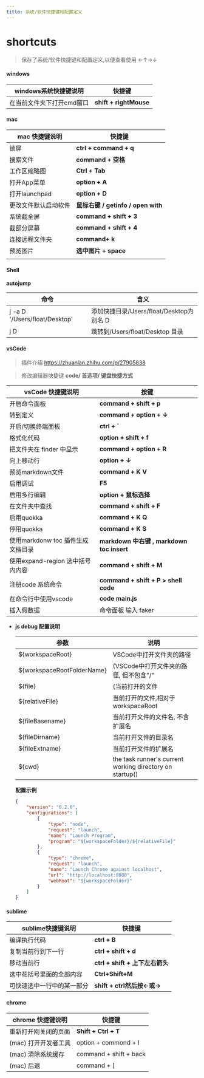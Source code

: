 ```yaml
---
title: 系统/软件快捷键和配置定义
---
```


# shortcuts

> 保存了系统/软件快捷键和配置定义,以便查看使用   ←↑→↓



#### windows

| windows系统快捷键说明     | 快捷键                 |
| ------------------------- | ---------------------- |
| 在当前文件夹下打开cmd窗口 | **shift + rightMouse** |



#### mac

| mac 快捷键说明       | 快捷键                             |
| -------------------- | ---------------------------------- |
| 锁屏                 | **ctrl + command + q**             |
| 搜索文件             | **command + 空格**                 |
| 工作区缩略图         | **Ctrl + Tab**                     |
| 打开App菜单          | **option + A**                     |
| 打开launchpad        | **option + D**                     |
| 更改文件默认启动软件 | **鼠标右键 / getinfo / open with** |
| 系统截全屏           | **command + shift + 3**            |
| 截部分屏幕           | **command + shift + 4**            |
| 连接远程文件夹       | **command+ k**                     |
| 预览图片             | **选中图片 + space**               |
|                      |                                    |



#### Shell

**autojump**

| 命令                          | 含义                                     |
| ----------------------------- | ---------------------------------------- |
| j -a D '/Users/float/Desktop' | 添加快捷目录/Users/float/Desktop为别名 D |
| j D                           | 跳转到/Users/float/Desktop 目录          |





#### vsCode

> 插件介绍 https://zhuanlan.zhihu.com/p/27905838

> 修改编辑器快捷键 **code/ 首选项/ 键盘快捷方式**

| vsCode 快捷键说明                 | 按键                                      |
| --------------------------------- | ----------------------------------------- |
| 开启命令面板                      | **command + shift + p**                   |
| 转到定义                          | **command + option + ↓**                  |
| 开启/切换终端面板                 | **ctrl + `**                              |
| 格式化代码                        | **option + shift + f**                    |
| 把文件夹在 finder 中显示          | **command + option + R**                  |
| 向上移动行                        | **option + ↓**                            |
| 预览markdown文件                  | **command + K V**                         |
| 启用调试                          | **F5**                                    |
| 启用多行编辑                      | **option + 鼠标选择**                     |
| 在文件夹中查找                    | **command + shift + F**                   |
| 启用quokka                        | **command + K Q**                         |
| 停用quokka                        | **command + K S**                         |
| 使用markdonw toc 插件生成文档目录 | **markdown 中右键 , markdown toc insert** |
| 使用expand-region 选中括号内内容  | **command + shift + M**                   |
| 注册code 系统命令                 | **command + shift + P >  shell code**     |
| 在命令行中使用vscode              | **code main.js**                          |
| 插入假数据                        | 命令面板 输入 faker                       |

* **js debug 配置说明**

  | 参数                       | 说明                                                     |
  | -------------------------- | -------------------------------------------------------- |
  | ${workspaceRoot}           | VSCode中打开文件夹的路径                                 |
  | ${workspaceRootFolderName} | (VSCode中打开文件夹的路径, 但不包含"/"                   |
  | ${file}                    | (当前打开的文件                                          |
  | ${relativeFile}            | 当前打开的文件,相对于workspaceRoot                       |
  | ${fileBasename}            | 当前打开文件的文件名, 不含扩展名                         |
  | ${fileDirname}             | 当前打开文件的目录名                                     |
  | ${fileExtname}             | 当前打开文件的扩展名                                     |
  | ${cwd}                     | the task runner's current working directory on startup() |

  **配置示例** 

  ```json
  {
      "version": "0.2.0",
      "configurations": [
          {
              "type": "node",
              "request": "launch",
              "name": "Launch Program",
              "program": "${workspaceFolder}/${relativeFile}"
          },
          {
              "type": "chrome",
              "request": "launch",
              "name": "Launch Chrome against localhost",
              "url": "http://localhost:8080",
              "webRoot": "${workspaceFolder}"
          }
      ]
  }
  ```


#### sublime 

| sublime快捷键说明          | 快捷键                          |
| -------------------------- | ------------------------------- |
| 编译执行代码               | **ctrl + B**                    |
| 复制当前行到下一行         | **ctrl + shift + d**            |
| 移动当前行                 | **ctrl + shift + 上下左右箭头** |
| 选中花括号里面的全部内容   | **Ctrl+Shift+M**                |
| 可快速选中一行中的某一部分 | **shift + ctrl然后按←或→**      |

 

#### chrome

| chrome 快捷键说明    | 快捷键                 |
| -------------------- | ---------------------- |
| 重新打开刚关闭的页面 | **Shift + Ctrl + T**   |
| (mac) 打开开发者工具 | option + commond + I   |
| (mac) 清除系统缓存   | command + shift + back |
| (mac) 后退           | command + [            |



